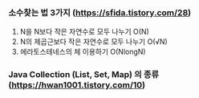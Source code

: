 ### 소수찾는 법 3가지 (https://sfida.tistory.com/28)
1. N을 N보다 작은 자연수로 모두 나누기 O(N)
2. N의 제곱근보다 작은 자연수로 모두 나누기 O(√N)
3. 에라토스테네스의 체 이용하기 O(NlongN)

### Java Collection (List, Set, Map) 의 종류 (https://hwan1001.tistory.com/10)



